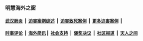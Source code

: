 
### 明慧海外之窗

####  [武汉肺炎](indexes/365.md?t=02221800) &nbsp;|&nbsp;  [迫害案例综述](indexes/328.md?t=02221800) &nbsp;|&nbsp; [迫害致死案例](indexes/277.md?t=02221800)  &nbsp;|&nbsp; [更多迫害案例](indexes/81.md?t=02221800)  &nbsp;|&nbsp; 
####  [时事评论](indexes/19.md?t=02221800) &nbsp;|&nbsp; [海外简讯](indexes/245.md?t=02221800)&nbsp;|&nbsp;  [社会支持](indexes/140.md?t=02221800) &nbsp;|&nbsp; [褒奖决议](indexes/282.md?t=02221800) &nbsp;|&nbsp; [社区报道](indexes/91.md?t=02221800)  &nbsp;|&nbsp; [天人之间](indexes/78.md?t=02221800) 

